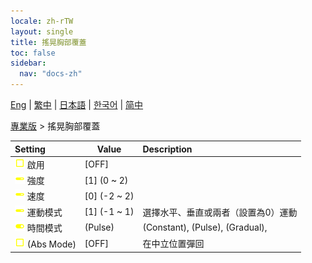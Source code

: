 ```yaml
---
locale: zh-rTW
layout: single
title: 搖晃胸部覆蓋
toc: false
sidebar:
  nav: "docs-zh"
---
```

[Eng](/dancexr/menu/2025.4/actor/shake_boobs_overlay) | [繁中](/tw/dancexr/menu/2025.4/actor/shake_boobs_overlay) | [日本語](/jp/dancexr/menu/2025.4/actor/shake_boobs_overlay) | [한국어](/kr/dancexr/menu/2025.4/actor/shake_boobs_overlay) | [简中](/zh/dancexr/menu/2025.4/actor/shake_boobs_overlay)

[專業版](../menu#專業版) > 搖晃胸部覆蓋



| Setting | Value | Description |
| :--- | --- | :--- |
|<nobr>![check_off icon](/images/icon/ic_check_off.png) 啟用</nobr>| [OFF] | 
|<nobr>![slider icon](/images/icon/ic_slider.png) 強度</nobr>| [1] (0 ~ 2) | 
|<nobr>![slider icon](/images/icon/ic_slider.png) 速度</nobr>| [0] (-2 ~ 2) | 
|<nobr>![slider icon](/images/icon/ic_slider.png) 運動模式</nobr>| [1] (-1 ~ 1) | 選擇水平、垂直或兩者（設置為0）運動
|<nobr>![toggle_on icon](/images/icon/ic_toggle_on.png) 時間模式</nobr>| (Pulse) | (Constant), (Pulse), (Gradual), 
|<nobr>![check_off icon](/images/icon/ic_check_off.png) (Abs Mode)</nobr>| [OFF] | 在中立位置彈回

